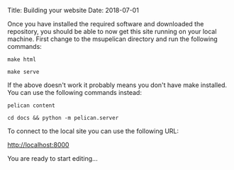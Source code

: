 Title: Building your website
Date: 2018-07-01

Once you have installed the required software and downloaded the repository, you should be able to now get this site running on your local machine. First change to the msupelican directory and run the following commands:

```make html```

```make serve```

If the above doesn't work it probably means you don't have make installed.  You can use the following commands instead:

``` pelican content ```

``` cd docs && python -m pelican.server ```

To connect to the local site you can use the following URL:

[http://localhost:8000](http://localhost:8000)

You are ready to start editing... 
